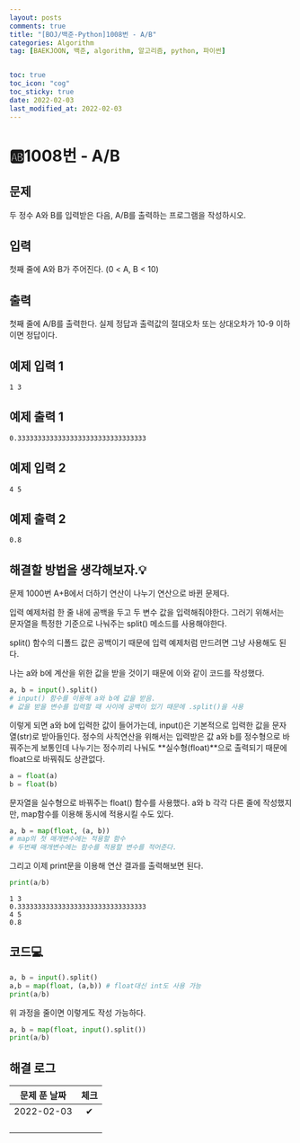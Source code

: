 ```yaml
---
layout: posts
comments: true
title: "[BOJ/백준-Python]1008번 - A/B"
categories: Algorithm
tag: [BAEKJOON, 백준, algorithm, 알고리즘, python, 파이썬]


toc: true
toc_icon: "cog"
toc_sticky: true
date: 2022-02-03
last_modified_at: 2022-02-03
---
```




# 🆎1008번 - A/B



## 문제

두 정수 A와 B를 입력받은 다음, A/B를 출력하는 프로그램을 작성하시오.



## 입력

첫째 줄에 A와 B가 주어진다. (0 < A, B < 10)



## 출력

첫째 줄에 A/B를 출력한다. 실제 정답과 출력값의 절대오차 또는 상대오차가 10-9 이하이면 정답이다.



## 예제 입력 1 

```
1 3
```



## 예제 출력 1

```
0.33333333333333333333333333333333
```



## 예제 입력 2

```
4 5
```



## 예제 출력 2

```
0.8
```



##  해결할 방법을 생각해보자.💡

문제 1000번 A+B에서 더하기 연산이 나누기 연산으로 바뀐 문제다.

입력 예제처럼 한 줄 내에 공백을 두고 두 변수 값을 입력해줘야한다. 그러기 위해서는 문자열을 특정한 기준으로 나눠주는 split() 메소드를 사용해야한다.

split() 함수의 디폴드 값은 공백이기 때문에 입력 예제처럼 만드려면 그냥 사용해도 된다.

나는 a와 b에 계산을 위한 값을 받을 것이기 때문에 이와 같이 코드를 작성했다.

```python
a, b = input().split()
# input() 함수를 이용해 a와 b에 값을 받음.
# 값을 받을 변수를 입력할 때 사이에 공백이 있기 때문에 .split()을 사용
```

이렇게 되면 a와 b에 입력한 값이 들어가는데, input()은 기본적으로 입력한 값을 문자열(str)로 받아들인다. 정수의 사칙연산을 위해서는 입력받은 값 a와 b를 정수형으로 바꿔주는게 보통인데 나누기는 정수끼리 나눠도 **실수형(float)**으로 출력되기 때문에 float으로 바꿔줘도 상관없다.

```python
a = float(a)
b = float(b)
```

문자열을 실수형으로 바꿔주는 float() 함수를 사용했다. a와 b 각각 다른 줄에 작성했지만, map함수를 이용해 동시에 적용시킬 수도 있다.

```python
a, b = map(float, (a, b))
# map의 첫 매개변수에는 적용할 함수
# 두번째 매개변수에는 함수를 적용할 변수를 적어준다.
```

그리고 이제 print문을 이용해 연산 결과를 출력해보면 된다.

```python
print(a/b)
```

```
1 3 
0.33333333333333333333333333333333
4 5
0.8
```



## 코드💻

```python
a, b = input().split()
a,b = map(float, (a,b)) # float대신 int도 사용 가능
print(a/b)
```

위 과정을 줄이면 이렇게도 작성 가능하다.

```python
a, b = map(float, input().split())
print(a/b)
```











## 해결 로그 

| 문제 푼 날짜 | 체크 |
| :----------: | :--: |
|  2022-02-03  |  ✔   |
|              |      |
|              |      |
|              |      |
|              |      |



